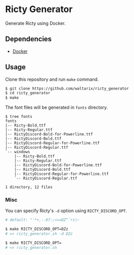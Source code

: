 # Ricty Generator

Generate Ricty using Docker.

## Dependencies

- [Docker](https://www.docker.com/)

## Usage

Clone this repository and run `make` command.

```zsh
$ git clone https://github.com/waltarix/ricty_generator
$ cd ricty_generator
$ make
```

The font files will be generated in `fonts` directory.

```
$ tree fonts
fonts
|-- Ricty-Bold.ttf
|-- Ricty-Regular.ttf
|-- RictyDiscord-Bold-for-Powerline.ttf
|-- RictyDiscord-Bold.ttf
|-- RictyDiscord-Regular-for-Powerline.ttf
|-- RictyDiscord-Regular.ttf
`-- windows
    |-- Ricty-Bold.ttf
    |-- Ricty-Regular.ttf
    |-- RictyDiscord-Bold-for-Powerline.ttf
    |-- RictyDiscord-Bold.ttf
    |-- RictyDiscord-Regular-for-Powerline.ttf
    `-- RictyDiscord-Regular.ttf

1 directory, 12 files
```

### Misc

You can specify Ricty's `-d` option using `RICTY_DISCORD_OPT`.

```zsh
# default: "'*+,-.07:;<>=DZ^`rz|~

$ make RICTY_DISCORD_OPT=DZz
# => ricty_generator.sh -d DZz

$ make RICTY_DISCORD_OPT=
# => ricty_generator.sh
```
